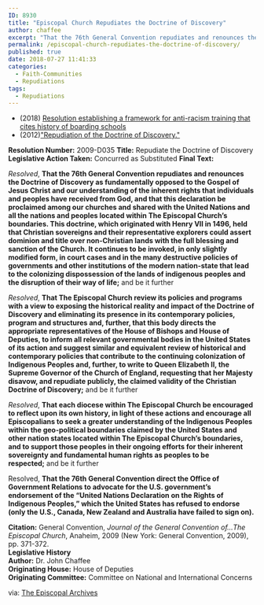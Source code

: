 ```yaml
---
ID: 8930
title: "Episcopal Church Repudiates the Doctrine of Discovery"
author: chaffee
excerpt: "That the 76th General Convention repudiates and renounces the Doctrine of Discovery as fundamentally opposed to the Gospel of Jesus Christ and our understanding of the inherent rights that individuals and peoples have received from God, and that this declaration be proclaimed among our churches and shared with the United Nations and all the nations and peoples located within The Episcopal Church’s boundaries."
permalink: /episcopal-church-repudiates-the-doctrine-of-discovery/
published: true
date: 2018-07-27 11:41:33
categories:
  - Faith-Communities
  - Repudiations
tags:
  - Repudiations
---
```


*   (2018) [Resolution establishing a framework for anti-racism training that cites history of boarding schools](https://episcopalarchives.org/cgi-bin/acts/acts_resolution.pl?resolution=2018-A044)
*   (2012)["Repudiation of the Doctrine of Discovery."](https://www.episcopalchurch.org/page/repudiation-doctrine-discovery)



**Resolution Number:** 2009-D035 **Title:** Repudiate the Doctrine of Discovery **Legislative Action Taken:** Concurred as Substituted **Final Text:**  

_Resolved_, **That the 76th General Convention repudiates and renounces the Doctrine of Discovery as fundamentally opposed to the Gospel of Jesus Christ and our understanding of the inherent rights that individuals and peoples have received from God, and that this declaration be proclaimed among our churches and shared with the United Nations and all the nations and peoples located within The Episcopal Church’s boundaries. This doctrine, which originated with Henry VII in 1496, held that Christian sovereigns and their representative explorers could assert dominion and title over non-Christian lands with the full blessing and sanction of the Church. It continues to be invoked, in only slightly modified form, in court cases and in the many destructive policies of governments and other institutions of the modern nation-state that lead to the colonizing dispossession of the lands of indigenous peoples and the disruption of their way of life;** and be it further  

_Resolved_, **That The Episcopal Church review its policies and programs with a view to exposing the historical reality and impact of the Doctrine of Discovery and eliminating its presence in its contemporary policies, program and structures and, further, that this body directs the appropriate representatives of the House of Bishops and House of Deputies, to inform all relevant governmental bodies in the United States of its action and suggest similar and equivalent review of historical and contemporary policies that contribute to the continuing colonization of Indigenous Peoples and, further, to write to Queen Elizabeth II, the Supreme Governor of the Church of England, requesting that her Majesty disavow, and repudiate publicly, the claimed validity of the Christian Doctrine of Discovery;** and be it further  

_Resolved_, **That each diocese within The Episcopal Church be encouraged to reflect upon its own history, in light of these actions and encourage all Episcopalians to seek a greater understanding of the Indigenous Peoples within the geo-political boundaries claimed by the United States and other nation states located within The Episcopal Church’s boundaries, and to support those peoples in their ongoing efforts for their inherent sovereignty and fundamental human rights as peoples to be respected;** and be it further  

Resolved, **That the 76th General Convention direct the Office of Government Relations to advocate for the U.S. government’s endorsement of the “United Nations Declaration on the Rights of Indigenous Peoples,” which the United States has refused to endorse (only the U.S., Canada, New Zealand and Australia have failed to sign on).**  

**Citation:** General Convention, _Journal of the General Convention of...The Episcopal Church_, Anaheim, 2009 (New York: General Convention, 2009), pp. 371-372.  
**Legislative History**  
**Author:** Dr. John Chaffee  
**Originating House:** House of Deputies  
**Originating Committee:** Committee on National and International Concerns  


via: [The Episcopal Archives](https://episcopalarchives.org/cgi-bin/acts/acts_resolution-complete.pl?resolution=2009-d035)
